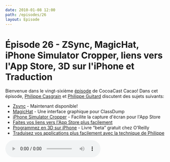 ```yaml
---
date: 2010-01-08 12:00
path: /episodes/26
layout: Episode
---
```

# Épisode 26 - ZSync, MagicHat, iPhone Simulator Cropper, liens vers l'App Store, 3D sur l'iPhone et Traduction
<p>Bienvenue dans le vingt-sixième <a href="https://archive.org/download/cacaocast/cacaocast_26.mp3" title="CocoaCast Cacao Episode 26">épisode</a> de CocoaCast Cacao! Dans cet épisode, <a href="http://www.twitter.com/philippec" title="Philippe Casgrain sur Twitter">Philippe Casgrain</a> et <a href="http://www.twitter.com/philippeguitard" title="Philippe Guitard sur Twitter">Philippe Guitard</a> discutent des sujets suivants:</p>
<ul><li><a href="http://github.com/mzarra/ZSync" title="Zsync">Zsync</a> - Maintenant disponible!</li>
<li><a href="http://github.com/rentzsch/MagicHat" title="MagicHat">MagicHat</a> - Une interface graphique pour ClassDump</li>
<li><a href="http://www.curioustimes.de/iphonesimulatorcropper/" title="iPhone Simulator Cropper">iPhone Simulator Cropper</a> - Facilite la capture d'écran pour l'App Store</li>
<li><a href="http://developer.apple.com/iphone/library/qa/qa2008/qa1633.html" title="Faites vos liens vers l'App Store plus facilement">Faites vos liens vers l'App Store plus facilement</a></li>
<li><a href="http://iphone-3d-programming.labs.oreilly.com/" title="Programmez en 3D sur iPhone">Programmez en 3D sur iPhone</a> - Livre &ldquo;beta&rdquo; gratuit chez O'Reilly</li>
<li><a href="http://developer.casgrain.com/?p=94" title="Traduisez vos applications plus facilement avec la technique de Philippe">Traduisez vos applications plus facilement avec la technique de Philippe</a></li>
</ul>
<p><audio controls><source src="https://archive.org/download/cacaocast/cacaocast_26.mp3" type="audio/mpeg"><source src="https://archive.org/download/cacaocast/cacaocast_26.mp3" type="audio/mp4">Votre navigateur ne supporte pas l'élément audio / Your browser does not support the audio element.</audio></p>
